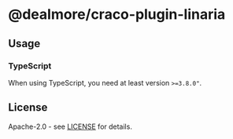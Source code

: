 # @dealmore/craco-plugin-linaria

## Usage

### TypeScript

When using TypeScript, you need at least version `>=3.8.0"`.

## License

Apache-2.0 - see [LICENSE](./LICENSE) for details.

